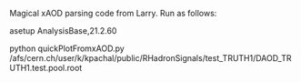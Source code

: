 Magical xAOD parsing code from Larry. Run as follows:

asetup AnalysisBase,21.2.60

python quickPlotFromxAOD.py /afs/cern.ch/user/k/kpachal/public/RHadronSignals/test_TRUTH1/DAOD_TRUTH1.test.pool.root 
